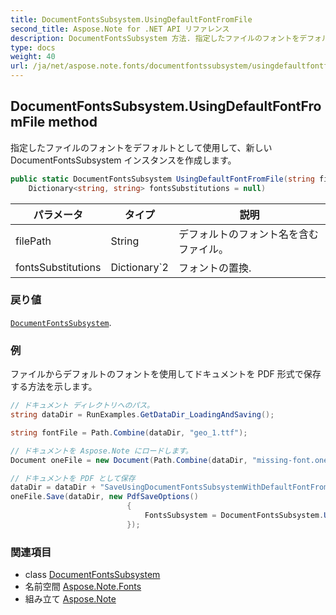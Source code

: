 ```yaml
---
title: DocumentFontsSubsystem.UsingDefaultFontFromFile
second_title: Aspose.Note for .NET API リファレンス
description: DocumentFontsSubsystem 方法. 指定したファイルのフォントをデフォルトとして使用して新しい DocumentFontsSubsystem インスタンスを作成します
type: docs
weight: 40
url: /ja/net/aspose.note.fonts/documentfontssubsystem/usingdefaultfontfromfile/
---
```

## DocumentFontsSubsystem.UsingDefaultFontFromFile method

指定したファイルのフォントをデフォルトとして使用して、新しい DocumentFontsSubsystem インスタンスを作成します。

```csharp
public static DocumentFontsSubsystem UsingDefaultFontFromFile(string filePath, 
    Dictionary<string, string> fontsSubstitutions = null)
```

| パラメータ | タイプ | 説明 |
| --- | --- | --- |
| filePath | String | デフォルトのフォント名を含むファイル。 |
| fontsSubstitutions | Dictionary`2 | フォントの置換. |

### 戻り値

[`DocumentFontsSubsystem`](../).

### 例

ファイルからデフォルトのフォントを使用してドキュメントを PDF 形式で保存する方法を示します。

```csharp
// ドキュメント ディレクトリへのパス。
string dataDir = RunExamples.GetDataDir_LoadingAndSaving();

string fontFile = Path.Combine(dataDir, "geo_1.ttf");

// ドキュメントを Aspose.Note にロードします。
Document oneFile = new Document(Path.Combine(dataDir, "missing-font.one"));

// ドキュメントを PDF として保存
dataDir = dataDir + "SaveUsingDocumentFontsSubsystemWithDefaultFontFromFile_out.pdf";
oneFile.Save(dataDir, new PdfSaveOptions()
                          {
                              FontsSubsystem = DocumentFontsSubsystem.UsingDefaultFontFromFile(fontFile)
                          });
```

### 関連項目

* class [DocumentFontsSubsystem](../)
* 名前空間 [Aspose.Note.Fonts](../../documentfontssubsystem/)
* 組み立て [Aspose.Note](../../../)



